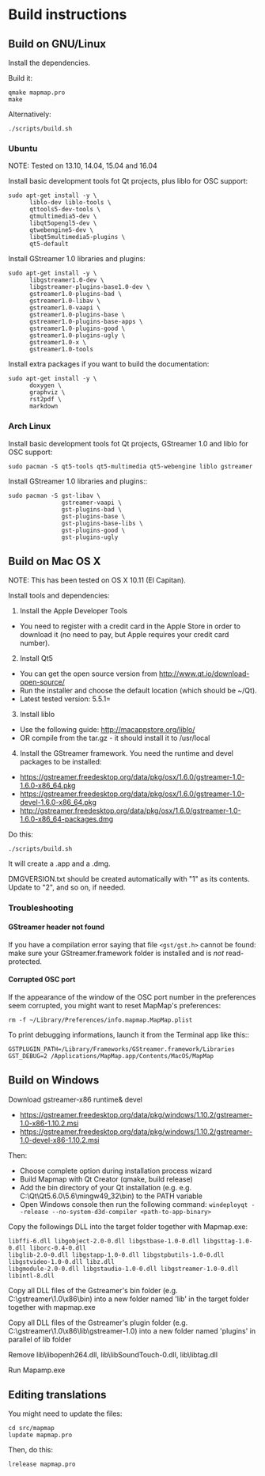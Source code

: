 Build instructions
==================

Build on GNU/Linux
------------------

Install the dependencies.

Build it:

```
qmake mapmap.pro
make
```

Alternatively:

```
./scripts/build.sh
```

### Ubuntu

NOTE: Tested on 13.10, 14.04, 15.04 and 16.04

Install basic development tools fot Qt projects, plus liblo for OSC support:

```
sudo apt-get install -y \
      liblo-dev liblo-tools \
      qttools5-dev-tools \
      qtmultimedia5-dev \
      libqt5opengl5-dev \ 
      qtwebengine5-dev \
      libqt5multimedia5-plugins \
      qt5-default
```

Install GStreamer 1.0 libraries and plugins:

```
sudo apt-get install -y \
      libgstreamer1.0-dev \
      libgstreamer-plugins-base1.0-dev \
      gstreamer1.0-plugins-bad \
      gstreamer1.0-libav \
      gstreamer1.0-vaapi \
      gstreamer1.0-plugins-base \
      gstreamer1.0-plugins-base-apps \
      gstreamer1.0-plugins-good \
      gstreamer1.0-plugins-ugly \
      gstreamer1.0-x \
      gstreamer1.0-tools
```

Install extra packages if you want to build the documentation:

```
sudo apt-get install -y \
      doxygen \
      graphviz \
      rst2pdf \
      markdown
```

### Arch Linux

Install basic development tools fot Qt projects, GStreamer 1.0 and liblo for OSC support:

```
sudo pacman -S qt5-tools qt5-multimedia qt5-webengine liblo gstreamer
```

Install GStreamer 1.0 libraries and plugins::

```
sudo pacman -S gst-libav \
               gstreamer-vaapi \
               gst-plugins-bad \
               gst-plugins-base \
               gst-plugins-base-libs \
               gst-plugins-good \
               gst-plugins-ugly
```

Build on Mac OS X
-----------------

NOTE: This has been tested on OS X 10.11 (El Capitan).

Install tools and dependencies:

1) Install the Apple Developer Tools
  - You need to register with a credit card in the Apple Store in order to download it (no need to pay, but Apple requires your credit card number).
2) Install Qt5
  - You can get the open source version from http://www.qt.io/download-open-source/
  - Run the installer and choose the default location (which should be ~/Qt).
  - Latest tested version: 5.5.1=
3) Install liblo
  - Use the following guide: http://macappstore.org/liblo/
  - OR compile from the tar.gz - it should install it to /usr/local
4) Install the GStreamer framework. You need the runtime and devel packages to be installed:
  - https://gstreamer.freedesktop.org/data/pkg/osx/1.6.0/gstreamer-1.0-1.6.0-x86_64.pkg
  - https://gstreamer.freedesktop.org/data/pkg/osx/1.6.0/gstreamer-1.0-devel-1.6.0-x86_64.pkg
  - http://gstreamer.freedesktop.org/data/pkg/osx/1.6.0/gstreamer-1.0-1.6.0-x86_64-packages.dmg

Do this:

```
./scripts/build.sh
```

It will create a .app and a .dmg.

DMGVERSION.txt should be created automatically with "1" as its contents. Update to "2", and so on, if needed.

### Troubleshooting

#### GStreamer header not found

If you have a compilation error saying that file ```<gst/gst.h>``` cannot be found: make sure your GStreamer.framework folder is installed and is _not_ read-protected.

#### Corrupted OSC port

If the appearance of the window of the OSC port number in the preferences seem corrupted, you might want to reset MapMap's preferences:

```
rm -f ~/Library/Preferences/info.mapmap.MapMap.plist
```

To print debugging informations, launch it from the Terminal app like this::

```
GSTPLUGIN_PATH=/Library/Frameworks/GStreamer.framework/Libraries GST_DEBUG=2 /Applications/MapMap.app/Contents/MacOS/MapMap
```

Build on Windows
----------------

Download gstreamer-x86 runtime& devel 
 - https://gstreamer.freedesktop.org/data/pkg/windows/1.10.2/gstreamer-1.0-x86-1.10.2.msi
 - https://gstreamer.freedesktop.org/data/pkg/windows/1.10.2/gstreamer-1.0-devel-x86-1.10.2.msi

Then:
- Choose complete option during installation process wizard
- Build Mapmap with Qt Creator (qmake, build release)
- Add the bin directory of your Qt installation (e.g. e.g. C:\Qt\Qt5.6.0\5.6\mingw49_32\bin) to the PATH variable
- Open Windows console then run the following command: ```windeployqt --release --no-system-d3d-compiler <path-to-app-binary>```

Copy the followings DLL into the target folder together with Mapmap.exe:
```
libffi-6.dll libgobject-2.0-0.dll libgstbase-1.0-0.dll libgsttag-1.0-0.dll liborc-0.4-0.dll 
libglib-2.0-0.dll libgstapp-1.0-0.dll libgstpbutils-1.0-0.dll libgstvideo-1.0-0.dll libz.dll 
libgmodule-2.0-0.dll libgstaudio-1.0-0.dll libgstreamer-1.0-0.dll libintl-8.dll
```

Copy all DLL files of the Gstreamer's bin folder (e.g. C:\gstreamer\1.0\x86\bin) into a new folder named 'lib' in the target folder together with mapmap.exe

Copy all DLL files of the Gstreamer's plugin folder (e.g. C:\gstreamer\1.0\x86\lib\gstreamer-1.0) into a new folder named 'plugins' in parallel of lib folder

Remove lib\libopenh264.dll, lib\libSoundTouch-0.dll, lib\libtag.dll

Run Mapamp.exe

Editing translations
--------------------
You might need to update the files:
  
```
cd src/mapmap
lupdate mapmap.pro 
```

Then, do this:

```  
lrelease mapmap.pro
```
